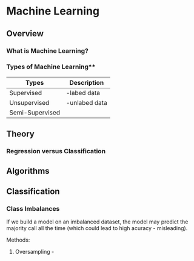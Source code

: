
# Machine Learning

## Overview

### What is Machine Learning?


### Types of Machine Learning**
|  Types         |  Description      |
|----------------|------------------|
|Supervised      |-labed data      |
|Unsupervised    | -unlabed data   |
|Semi-Supervised |                 |
  
## Theory

### Regression versus Classification


## Algorithms


## Classification

### Class Imbalances

If we build a model on an imbalanced dataset, the model may predict the majority call all the time (which could lead to high acuracy - misleading). 

Methods:
1. Oversampling - 
<!--stackedit_data:
eyJoaXN0b3J5IjpbLTIxNDY0ODk5MTYsMTE1OTQzMzIxOSw2Mz
k3Njk3NjcsMzMxNTU4Njk2XX0=
-->